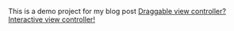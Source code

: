This is a demo project for my blog post [Draggable view controller? Interactive view controller!](http://imnotyourson.com/draggable-view-controller-interactive-view-controller/)
